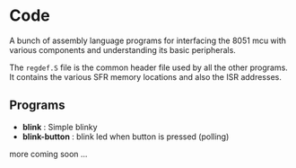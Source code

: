 # Code

A bunch of assembly language programs for interfacing the 8051 mcu with various
components and understanding its basic peripherals.

The `regdef.S` file is the common header file used by all the other programs.
It contains the various SFR memory locations and also the ISR addresses.

## Programs

- **blink** : Simple blinky
- **blink-button** : blink led when button is pressed (polling)

more coming soon ...
